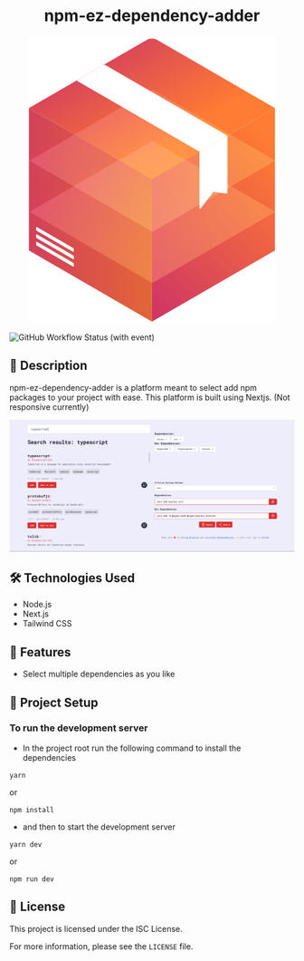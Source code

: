 <h1 align="center"> npm-ez-dependency-adder </h1>

<p align="center">
    <img src="./apps/web/public/logo.svg" />
</p>

![GitHub Workflow Status (with event)](https://img.shields.io/github/actions/workflow/status/chirag3003/npm-ez-dependency-adder/build.yaml?style=for-the-badge&logo=github&logoColor=blue)


## 📝 Description

npm-ez-dependency-adder is a platform meant to select add npm packages to your project with ease. This platform is built using Nextjs. (Not responsive currently)


![Screenshot](./packages/web/public/screenshot.png)

## 🛠️ Technologies Used

-   Node.js
-   Next.js
-   Tailwind CSS

## 🚀 Features

-   Select multiple dependencies as you like

## 🎁 Project Setup

### To run the development server

-   In the project root run the following command to install the dependencies

```
yarn
```

or

```
npm install
```

-   and then to start the development server

```
yarn dev
```

or

```
npm run dev
```

## 📝 License

This project is licensed under the ISC License.

For more information, please see the `LICENSE` file.
